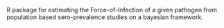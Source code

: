 R package for estimating the Force-of-Infection of a given pathogen from population based sero-prevalence studies on a bayesian framework.
